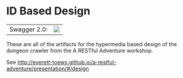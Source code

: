 # ID Based Design

<table>
  <tr>
    <td>Swagger 2.0:</td>
    <td><img src="http://online.swagger.io/validator?url=https://raw.githubusercontent.com/everett-toews/a-restful-adventure/gh-pages/design/hypermedia-based/swagger.json"></td>
  </tr>
</table>

These are all of the artifacts for the hypermedia based design of the dungeon crawler from the A RESTful Adventure workshop.

See http://everett-toews.github.io/a-restful-adventure/presentation/#/design
